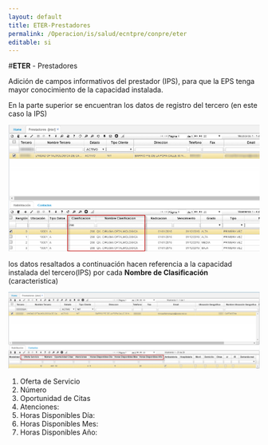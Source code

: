 ```yaml
---
layout: default
title: ETER-Prestadores
permalink: /Operacion/is/salud/ecntpre/conpre/eter
editable: si
---
```



#**ETER** - Prestadores  

Adición de campos informativos del prestador (IPS), para que la EPS tenga mayor conocimiento de la capacidad instalada.

En la parte superior se encuentran los datos de registro del tercero (en este caso la IPS)

![](eter1.png)

los datos resaltados a continuación hacen referencia a la capacidad instalada del tercero(IPS) por cada **Nombre de Clasificación** (caracteristica)

![](eter2.png)

1. Oferta de Servicio  
2. Número
3. Oportunidad de Citas
4. Atenciones:
5. Horas Disponibles Día:
6. Horas Disponibles Mes:
7. Horas Disponibles Año:







